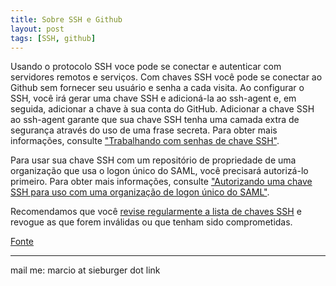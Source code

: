 ```yaml
---
title: Sobre SSH e Github
layout: post
tags: [SSH, github]
---
```


Usando o protocolo SSH voce pode  se conectar e autenticar com servidores remotos e serviços. Com chaves SSH você pode se conectar ao Github sem fornecer seu usuário e senha a cada visita.
Ao configurar o SSH, você irá gerar uma chave SSH e adicioná-la ao ssh-agent e, em seguida, adicionar a chave à sua conta do GitHub. Adicionar a chave SSH ao ssh-agent garante que sua chave SSH tenha uma camada extra de segurança através do uso de uma frase secreta. Para obter mais informações, consulte ["Trabalhando com senhas de chave SSH"](https://help.github.com/articles/working-with-ssh-key-passphrases).

Para usar sua chave SSH com um repositório de propriedade de uma organização que usa o logon único do SAML, você precisará autorizá-lo primeiro. Para obter mais informações, consulte ["Autorizando uma chave SSH para uso com uma organização de logon único do SAML"](https://help.github.com/articles/authorizing-an-ssh-key-for-use-with-a-saml-single-sign-on-organization).

Recomendamos que você [revise regularmente a lista de chaves SSH](https://help.github.com/articles/reviewing-your-ssh-keys) e revogue as que forem inválidas ou que tenham sido comprometidas.

[Fonte](https://help.github.com/articles/about-ssh)

***
mail me: marcio at sieburger dot link